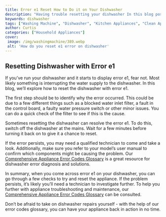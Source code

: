 ```yaml
---
title: Error e1 Reset How to Do it on Your Dishwasher
description: "Having trouble resetting your dishwasher In this blog post you will learn step-by-step how to reset your dishwasher if you receive an Error e1"
keywords: dishwasher
tags: ["Washing Machine", "Dishwasher", "Kitchen Appliances", "Clean Appliance", "Appliance Installation"]
author: Curtis
categories: ["Household Appliances"]
cover: 
 image: /img/washingmachine/389.webp
 alt: 'How do you reset e1 error on dishwasher'
---
```

## Resetting Dishwasher with Error e1

If you’ve run your dishwasher and it starts to display error e1, fear not. Most likely something is interrupting the water supply to the dishwasher. In this blog, we’ll explore how to reset the dishwasher with error e1.

The first step should be to identify why the error occurred. This could be due to a few different things such as a blocked water inlet filter, a fault in the control board, a faulty water pressure switch or other minor issues. You can do a quick check of the filter to see if this is the cause.

Sometimes resetting the dishwasher can resolve the error e1. To do this, switch off the dishwasher at the mains. Wait for a few minutes before turning it back on to give it a chance to reset.

If the error persists, you may need a qualified technician to come and take a look. Additionally, make sure you refer to your model’s user manual to confirm which components might be causing the problem. Our [Comprehensive Appliance Error Codes Glossary](./error-codes/) is a great resource for dishwasher error diagnosis and solutions.

In summary, when you come across error e1 on your dishwasher, you can go through a few checks to try and reset the appliance. If the problem persists, it’s likely you’ll need a technician to investigate further. To help you further with appliance troubleshooting and maintenance, our [Comprehensive Appliance Error Codes Glossary](./error-codes/) can be consulted. 

Don’t be afraid to take on dishwasher repairs yourself - with the help of our error codes glossary, you can have your appliance back in action in no time.
